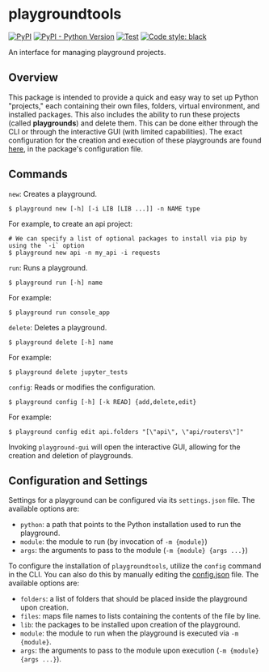 # playgroundtools

[![PyPI](https://img.shields.io/pypi/v/playgroundtools)](https://pypi.org/project/playgroundtools/)
[![PyPI - Python Version](https://img.shields.io/pypi/pyversions/playgroundtools)](https://pypi.org/project/playgroundtools/)
[![Test](https://github.com/saibalusulapalem/playgroundtools/actions/workflows/test.yml/badge.svg)](https://github.com/saibalusulapalem/playgroundtools/actions/workflows/test.yml)
[![Code style: black](https://img.shields.io/badge/code%20style-black-000000.svg)](https://github.com/psf/black)

An interface for managing playground projects.

## Overview

This package is intended to provide a quick and easy way to set up Python "projects," each containing their own files, folders, virtual environment, and installed packages. This also includes the ability to run these projects (called **playgrounds**) and delete them. This can be done either through the CLI or through the interactive GUI (with limited capabilities). The exact configuration for the creation and execution of these playgrounds are found [here](https://github.com/saibalusulapalem/playgroundtools/blob/main/playgroundtools/config.json), in the package's configuration file.

## Commands

`new`:
Creates a playground.
```
$ playground new [-h] [-i LIB [LIB ...]] -n NAME type
```
For example, to create an api project:
```
# We can specify a list of optional packages to install via pip by using the `-i` option
$ playground new api -n my_api -i requests
```

`run`:
Runs a playground.
```
$ playground run [-h] name
```
For example:
```
$ playground run console_app
```

`delete`:
Deletes a playground.
```
$ playground delete [-h] name
```
For example:
```
$ playground delete jupyter_tests
```

`config`:
Reads or modifies the configuration.
```
$ playground config [-h] [-k READ] {add,delete,edit}
```
For example:
```
$ playground config edit api.folders "[\"api\", \"api/routers\"]"
```

Invoking `playground-gui` will open the interactive GUI, allowing for the creation and deletion of playgrounds.

## Configuration and Settings
Settings for a playground can be configured via its `settings.json` file.
The available options are:
- `python`: a path that points to the Python installation used to run the playground.
- `module`: the module to run (by invocation of `-m {module}`)
- `args`: the arguments to pass to the module (`-m {module} {args ...}`)


To configure the installation of `playgroundtools`, utilize the `config` command in the CLI. You can also do this by manually editing the [config.json](https://github.com/saibalusulapalem/playgroundtools/blob/main/playgroundtools/config.json) file.
The available options are:
- `folders`: a list of folders that should be placed inside the playground upon creation.
- `files`: maps file names to lists containing the contents of the file by line.
- `lib`: the packages to be installed upon creation of the playground.
- `module`: the module to run when the playground is executed via `-m {module}`.
- `args`: the arguments to pass to the module upon execution (`-m {module} {args ...}`).
